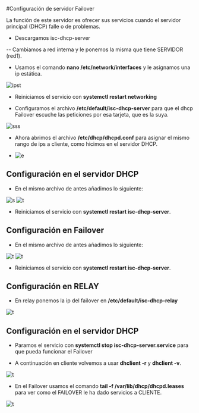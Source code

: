 #Configuración de servidor Failover

La función de este servidor es ofrecer sus servicios cuando el servidor principal (DHCP) falle o de problemas.

- Descargamos isc-dhcp-server

-- Cambiamos a red interna y le ponemos la misma que tiene SERVIDOR (red1). 

- Usamos el comando **nano /etc/network/interfaces** y le asignamos una ip estática.

![ipst](img/Imagen1.jpg)

- Reiniciamos el servicio con **systemctl restart networking**

- Configuramos el archivo **/etc/default/isc-dhcp-server** para que el dhcp Failover escuche las peticiones por esa tarjeta, que es la suya.

![sss](img/Imagen2.jpg)

- Ahora abrimos el archivo **/etc/dhcp/dhcpd.conf** para asignar el mismo rango de ips a cliente, como hicimos en el servidor DHCP.

- ![e](img/Imagen3.jpg)

## Configuración en el servidor DHCP

- En el mismo archivo de antes añadimos lo siguiente:

![s](img/Imagen4.jpg)
![t](img/Imagen5.jpg)

- Reiniciamos el servicio con **systemctl restart isc-dhcp-server**.

## Configuración en Failover

- En el mismo archivo de antes añadimos lo siguiente:

![t](img/Imagen6.jpg)
![t](img/Imagen7.jpg)

- Reiniciamos el servicio con **systemctl restart isc-dhcp-server**.

## Configuración en RELAY

- En relay ponemos la ip del failover en **/etc/default/isc-dhcp-relay**

![t](img/Imagen8.jpg)

## Configuración en el servidor DHCP

- Paramos el servicio con **systemctl stop isc-dhcp-server.service** para que pueda funcionar el Failover

- A continuación en cliente volvemos a usar **dhclient -r** y **dhclient -v**.

![t](img/Imagen9.jpg)

- En el Failover usamos el comando **tail -f /var/lib/dhcp/dhcpd.leases** para ver como el FAILOVER le ha dado servicios a CLIENTE.

![t](img/Imagen10.jpg)
